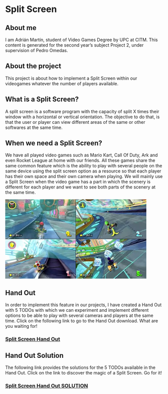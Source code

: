# Split Screen 

## About me
I am Adrián Martín, student of Video Games Degree by UPC at CITM. This content is generated for the second year’s subject Project 2, under supervision of Pedro Omedas.

## About the project
This project is about how to implement a Split Screen within our videogames whatever the number of players available.

## What is a Split Screen?
A split screen is a software program with the capacity of split X times their window with a horizontal or vertical orientation. The objective to do that, is that the user or player can view different areas of the same or other softwares at the same time. 

## When we need a Split Screen?
We have all played video games such as Mario Kart, Call Of Duty, Ark and even Rocket League at home with our friends. All these games share the same common feature which is the ability to play with several people on the same device using the split screen option as a resource so that each player has their own space and their own camera when playing. We will mainly use a Split Screen when the video game has a part in which the scenery is different for each player and we want to see both parts of the scenery at the same time.

![](https://github.com/Astrorey776/SplitScreen_Adrian_Martin/blob/main/docs/Mario%20kart.jpg)

## Hand Out
In order to implement this feature in our projects, I have created a Hand Out with 5 TODOs with which we can experiment and implement different options to be able to play with several cameras and players at the same time. Click on the following link to go to the Hand Out download. What are you waiting for! 

### [Split Screen Hand Out](https://github.com/Astrorey776/SplitScreen_Adrian_Martin/releases/tag/1.0)

## Hand Out Solution
The following link provides the solutions for the 5 TODOs available in the Hand Out. Click on the link to discover the magic of a Split Screen. Go for it!

### [Split Screen Hand Out SOLUTION](https://github.com/Astrorey776/SplitScreen_Adrian_Martin/releases/tag/2.0)